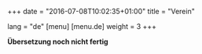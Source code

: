 +++
date = "2016-07-08T10:02:35+01:00"
title = "Verein"

lang = "de"
[menu]
  [menu.de]
    weight = 3
+++


<div class="alert alert-warning" role="alert">
  <b>Übersetzung noch nicht fertig</b>
</div>
